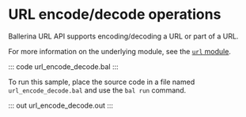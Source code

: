 # URL encode/decode operations

Ballerina URL API supports encoding/decoding a URL or part of a URL.

For more information on the underlying module, see the [`url` module](https://docs.central.ballerina.io/ballerina/url/latest/).

::: code url_encode_decode.bal :::

To run this sample, place the source code in a file named `url_encode_decode.bal` and use the `bal run` command.

::: out url_encode_decode.out :::